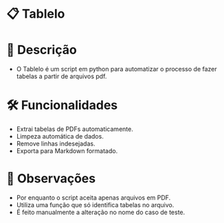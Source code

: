 # 📋 Tablelo 

# 📌 Descrição
 - O Tablelo é um script em python para automatizar o processo de fazer tabelas a partir de arquivos pdf. 

# 🛠 Funcionalidades
 - Extrai tabelas de PDFs automaticamente.
 - Limpeza automática de dados.
 - Remove linhas indesejadas.
 - Exporta para Markdown formatado.

# 🛑 Observações
 - Por enquanto o script aceita apenas arquivos em PDF.
 - Utiliza uma função que só identifica tabelas no arquivo.
 - É feito manualmente a alteração no nome do caso de teste.
